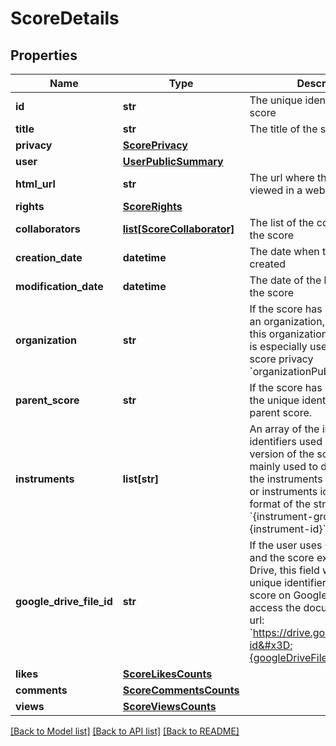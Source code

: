 # ScoreDetails

## Properties
Name | Type | Description | Notes
------------ | ------------- | ------------- | -------------
**id** | **str** | The unique identifier of the score | [optional] 
**title** | **str** | The title of the score | [optional] 
**privacy** | [**ScorePrivacy**](ScorePrivacy.md) |  | [optional] 
**user** | [**UserPublicSummary**](UserPublicSummary.md) |  | [optional] 
**html_url** | **str** | The url where the score can be viewed in a web browser | [optional] 
**rights** | [**ScoreRights**](ScoreRights.md) |  | [optional] 
**collaborators** | [**list[ScoreCollaborator]**](ScoreCollaborator.md) | The list of the collaborators of the score | [optional] 
**creation_date** | **datetime** | The date when the score was created | [optional] 
**modification_date** | **datetime** | The date of the last revision of the score | [optional] 
**organization** | **str** | If the score has been created in an organization, the identifier of this organization. This property is especially used with the score privacy &#x60;organizationPublic&#x60;.  | [optional] 
**parent_score** | **str** | If the score has been forked, the unique identifier of the parent score.  | [optional] 
**instruments** | **list[str]** | An array of the instrument identifiers used in the last version of the score. This is mainly used to display a list of the instruments in the Flat&#39;s UI or instruments icons. The format of the strings is &#x60;{instrument-group}.{instrument-id}&#x60;.  | [optional] 
**google_drive_file_id** | **str** | If the user uses Google Drive and the score exists on Google Drive, this field will contain the unique identifier of the Flat score on Google Drive. You can access the document using the url: &#x60;https://drive.google.com/open?id&#x3D;{googleDriveFileId}&#x60;  | [optional] 
**likes** | [**ScoreLikesCounts**](ScoreLikesCounts.md) |  | [optional] 
**comments** | [**ScoreCommentsCounts**](ScoreCommentsCounts.md) |  | [optional] 
**views** | [**ScoreViewsCounts**](ScoreViewsCounts.md) |  | [optional] 

[[Back to Model list]](../README.md#documentation-for-models) [[Back to API list]](../README.md#documentation-for-api-endpoints) [[Back to README]](../README.md)


